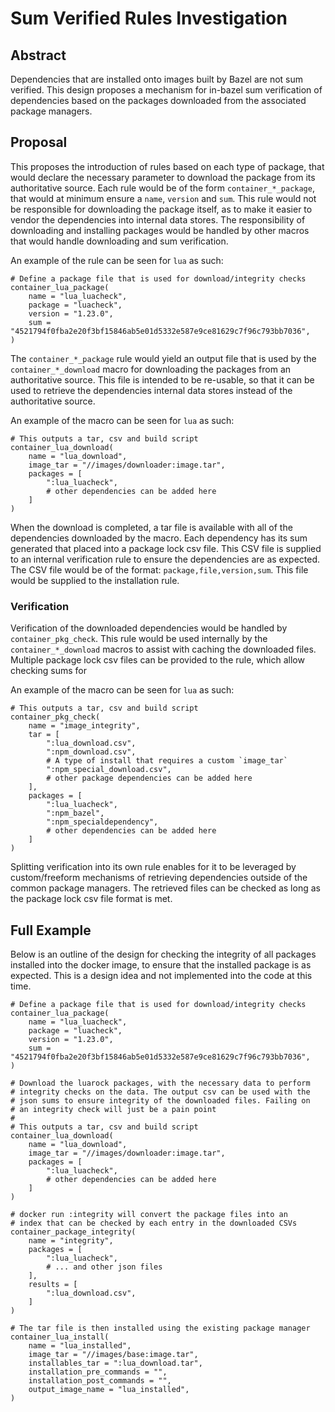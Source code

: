 # Sum Verified Rules Investigation

## Abstract

Dependencies that are installed onto images built by Bazel are not sum verified. This design proposes a mechanism for in-bazel sum verification of dependencies based on the packages downloaded from the associated package managers.

## Proposal

This proposes the introduction of rules based on each type of package, that would declare the necessary parameter to download the package from its authoritative source. Each rule would be of the form `container_*_package`, that would at minimum ensure a `name`, `version` and `sum`. This rule would not be responsible for downloading the package itself, as to make it easier to vendor the dependencies into internal data stores. The responsibility of downloading and installing packages would be handled by other macros that would handle downloading and sum verification.

An example of the rule can be seen for `lua` as such:

```starlark
# Define a package file that is used for download/integrity checks
container_lua_package(
    name = "lua_luacheck",
    package = "luacheck",
    version = "1.23.0",
    sum = "4521794f0fba2e20f3bf15846ab5e01d5332e587e9ce81629c7f96c793bb7036",
)
```

The `container_*_package` rule would yield an output file that is used by the `container_*_download` macro for downloading the packages from an authoritative source. This file is intended to be re-usable, so that it can be used to retrieve the dependencies internal data stores instead of the authoritative source.

An example of the macro can be seen for `lua` as such:

```starlark
# This outputs a tar, csv and build script
container_lua_download(
    name = "lua_download",
    image_tar = "//images/downloader:image.tar",
    packages = [
        ":lua_luacheck",
        # other dependencies can be added here
    ]
)
```

When the download is completed, a tar file is available with all of the dependencies downloaded by the macro. Each dependency has its sum generated that placed into a package lock csv file. This CSV file is supplied to an internal verification rule to ensure the dependencies are as expected. The CSV file would be of the format: `package,file,version,sum`. This file would be supplied to the installation rule.

### Verification

Verification of the downloaded dependencies would be handled by `container_pkg_check`. This rule would be used internally by the `container_*_download` macros to assist with caching the downloaded files. Multiple package lock csv files can be provided to the rule, which allow checking sums for

An example of the macro can be seen for `lua` as such:

```starlark
# This outputs a tar, csv and build script
container_pkg_check(
    name = "image_integrity",
    tar = [
        ":lua_download.csv",
        ":npm_download.csv",
        # A type of install that requires a custom `image_tar`
        ":npm_special_download.csv",
        # other package dependencies can be added here
    ],
    packages = [
        ":lua_luacheck",
        ":npm_bazel",
        ":npm_specialdependency",
        # other dependencies can be added here
    ]
)
```

Splitting verification into its own rule enables for it to be leveraged by custom/freeform mechanisms of retrieving dependencies outside of the common package managers. The retrieved files can be checked as long as the package lock csv file format is met.

## Full Example

Below is an outline of the design for checking the integrity of all packages installed into the docker image, to ensure that the installed package is as expected. This is a design idea and not implemented into the code at this time.

```starlark
# Define a package file that is used for download/integrity checks
container_lua_package(
    name = "lua_luacheck",
    package = "luacheck",
    version = "1.23.0",
    sum = "4521794f0fba2e20f3bf15846ab5e01d5332e587e9ce81629c7f96c793bb7036",
)

# Download the luarock packages, with the necessary data to perform
# integrity checks on the data. The output csv can be used with the
# json sums to ensure integrity of the downloaded files. Failing on
# an integrity check will just be a pain point
#
# This outputs a tar, csv and build script
container_lua_download(
    name = "lua_download",
    image_tar = "//images/downloader:image.tar",
    packages = [
        ":lua_luacheck",
        # other dependencies can be added here
    ]
)

# docker run :integrity will convert the package files into an
# index that can be checked by each entry in the downloaded CSVs
container_package_integrity(
    name = "integrity",
    packages = [
        ":lua_luacheck",
        # ... and other json files
    ],
    results = [
        ":lua_download.csv",
    ]
)

# The tar file is then installed using the existing package manager
container_lua_install(
    name = "lua_installed",
    image_tar = "//images/base:image.tar",
    installables_tar = ":lua_download.tar",
    installation_pre_commands = "",
    installation_post_commands = "",
    output_image_name = "lua_installed",
)
```
